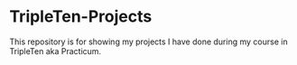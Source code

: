 # TripleTen-Projects
This repository is for showing my projects I have done during my course in TripleTen aka Practicum.
